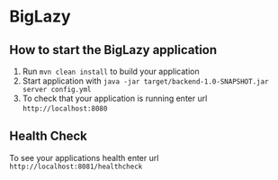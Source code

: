 # BigLazy

How to start the BigLazy application
---

1. Run `mvn clean install` to build your application
1. Start application with `java -jar target/backend-1.0-SNAPSHOT.jar server config.yml`
1. To check that your application is running enter url `http://localhost:8080`

Health Check
---

To see your applications health enter url `http://localhost:8081/healthcheck`
